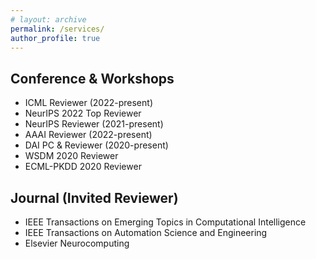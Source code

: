 ```yaml
---
# layout: archive
permalink: /services/
author_profile: true
---
```


<!-- {% include base_path %} -->

## Conference & Workshops

- ICML Reviewer (2022-present)
- NeurIPS 2022 Top Reviewer
- NeurIPS Reviewer (2021-present)
- AAAI Reviewer (2022-present)
- DAI PC & Reviewer (2020-present)
- WSDM 2020 Reviewer
- ECML-PKDD 2020 Reviewer

## Journal (Invited Reviewer)

- IEEE Transactions on Emerging Topics in Computational Intelligence
- IEEE Transactions on Automation Science and Engineering
- Elsevier Neurocomputing